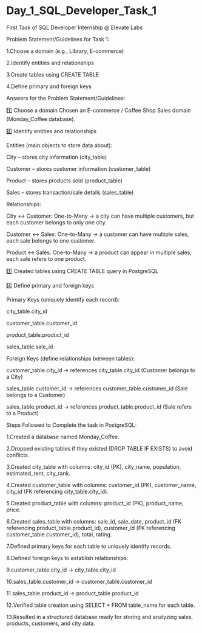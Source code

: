 # Day_1_SQL_Developer_Task_1
First Task of SQL Developer  Internship @ Elevate Labs

Problem Statement/Guidelines for Task 1:

 1.Choose a domain (e.g., Library, E-commerce)
 
 2.Identify entities and relationships
 
 3.Create tables using CREATE TABLE
 
 4.Define primary and foreign keys


Answers for the Problem Statement/Guidelines:

1️⃣ Choose a domain
 Chosen an E-commerce / Coffee Shop Sales domain (Monday_Coffee database).

2️⃣ Identify entities and relationships

Entities (main objects to store data about):

City – stores city information (city_table)

Customer – stores customer information (customer_table)

Product – stores products sold (product_table)

Sales – stores transaction/sale details (sales_table)

Relationships:

City ↔ Customer: One-to-Many → a city can have multiple customers, but each customer belongs to only one city.

Customer ↔ Sales: One-to-Many → a customer can have multiple sales, each sale belongs to one customer.

Product ↔ Sales: One-to-Many → a product can appear in multiple sales, each sale refers to one product.

3️⃣ Created tables using CREATE TABLE query in PostgreSQL

4️⃣ Define primary and foreign keys

Primary Keys (uniquely identify each record):

city_table.city_id

customer_table.customer_id

product_table.product_id

sales_table.sale_id

Foreign Keys (define relationships between tables):

customer_table.city_id → references city_table.city_id (Customer belongs to a City)

sales_table.customer_id → references customer_table.customer_id (Sale belongs to a Customer)

sales_table.product_id → references product_table.product_id (Sale refers to a Product)


Steps Followed to Complete the task in PostgreSQL:

1.Created a database named Monday_Coffee.

2.Dropped existing tables if they existed (DROP TABLE IF EXISTS) to avoid conflicts.

3.Created city_table with columns: city_id (PK), city_name, population, estimated_rent, city_rank.

4.Created customer_table with columns: customer_id (PK), customer_name, city_id (FK referencing city_table.city_id).

5.Created product_table with columns: product_id (PK), product_name, price.

6.Created sales_table with columns: sale_id, sale_date, product_id (FK referencing product_table.product_id), customer_id (FK  referencing customer_table.customer_id), total, rating.

7.Defined primary keys for each table to uniquely identify records.

8.Defined foreign keys to establish relationships:

9.customer_table.city_id → city_table.city_id

10.sales_table.customer_id → customer_table.customer_id

11.sales_table.product_id → product_table.product_id

12.Verified table creation using SELECT * FROM table_name for each table.

13.Resulted in a structured database ready for storing and analyzing sales, products, customers, and city data.
 
